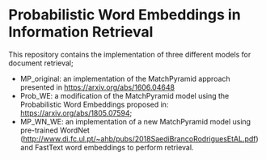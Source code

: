 # Probabilistic Word Embeddings in Information Retrieval

This repository contains the implementation of three different models for document retrieval;
- MP_original: an implementation of the MatchPyramid approach presented in https://arxiv.org/abs/1606.04648
- Prob_WE: a modification of the MatchPyramid model using the Probabilistic Word Embeddings proposed in: https://arxiv.org/abs/1805.07594;
- MP_WN_WE: an implementation of a new MatchPyramid model using pre-trained WordNet (http://www.di.fc.ul.pt/~ahb/pubs/2018SaediBrancoRodriguesEtAL.pdf) and FastText word embeddings to perform retrieval.
